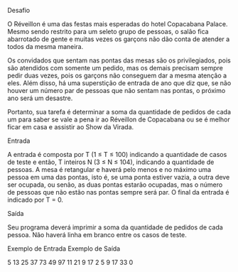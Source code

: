 Desafio

O Réveillon é uma das festas mais esperadas do hotel Copacabana Palace. Mesmo sendo restrito para um seleto grupo de pessoas, o salão fica abarrotado de gente e muitas vezes os garçons não dão conta de atender a todos da mesma maneira. 

Os convidados que sentam nas pontas das mesas são os privilegiados, pois são atendidos com somente um pedido, mas os demais precisam sempre pedir duas vezes, pois os garçons não conseguem dar a mesma atenção a eles. Além disso, há uma superstição de entrada de ano que diz que, se não houver um número par de pessoas que não sentam nas pontas, o próximo ano será um desastre.

Portanto, sua tarefa é determinar a soma da quantidade de pedidos de cada um para saber se vale a pena ir ao Réveillon de Copacabana ou se é melhor ficar em casa e assistir ao Show da Virada.

Entrada

A entrada é composta por T (1 ≤ T ≤ 100) indicando a quantidade de casos de teste e então, T inteiros N (3 ≤ N ≤ 104), indicando a quantidade de pessoas. A mesa é retangular e haverá pelo menos e no máximo uma pessoa em uma das pontas, isto é, se uma ponta estiver vazia, a outra deve ser ocupada, ou senão, as duas pontas estarão ocupadas, mas o número de pessoas que não estão nas pontas sempre será par. O final da entrada é indicado por T = 0.

Saída

Seu programa deverá imprimir a soma da quantidade de pedidos de cada pessoa. Não haverá linha em branco entre os casos de teste.
 
Exemplo de Entrada 	Exemplo de Saída

5
13                  25
37                  73
49                  97
11                  21
9                   17
2
5                   9
17                  33
0
